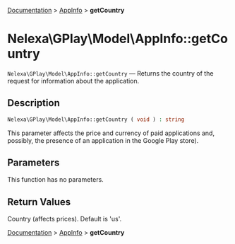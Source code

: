 [Documentation](../../README.md) > [AppInfo](README.md) > **getCountry**

# Nelexa\GPlay\Model\AppInfo::getCountry
`Nelexa\GPlay\Model\AppInfo::getCountry` — Returns the country of the request for information about the application.

## Description
```php
Nelexa\GPlay\Model\AppInfo::getCountry ( void ) : string
```
This parameter affects the price and currency of paid applications
and, possibly, the presence of an application in the Google Play store).

## Parameters
This function has no parameters.

## Return Values
Country (affects prices). Default is 'us'.

[Documentation](../../README.md) > [AppInfo](README.md) > **getCountry**
